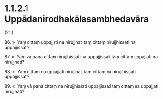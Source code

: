 # 1.1.2.1 Uppādanirodhakālasambhedavāra

(21.)

86\. »  Yaṃ cittaṃ uppajjati na nirujjhati taṃ cittaṃ nirujjhissati na uppajjissati?

87\. «  Yaṃ vā pana cittaṃ nirujjhissati na uppajjissati taṃ cittaṃ uppajjati na nirujjhati?

88\. »  Yaṃ cittaṃ na uppajjati nirujjhati taṃ cittaṃ na nirujjhissati uppajjissati?

89\. «  Yaṃ vā pana cittaṃ na nirujjhissati uppajjissati taṃ cittaṃ na uppajjati nirujjhati?
